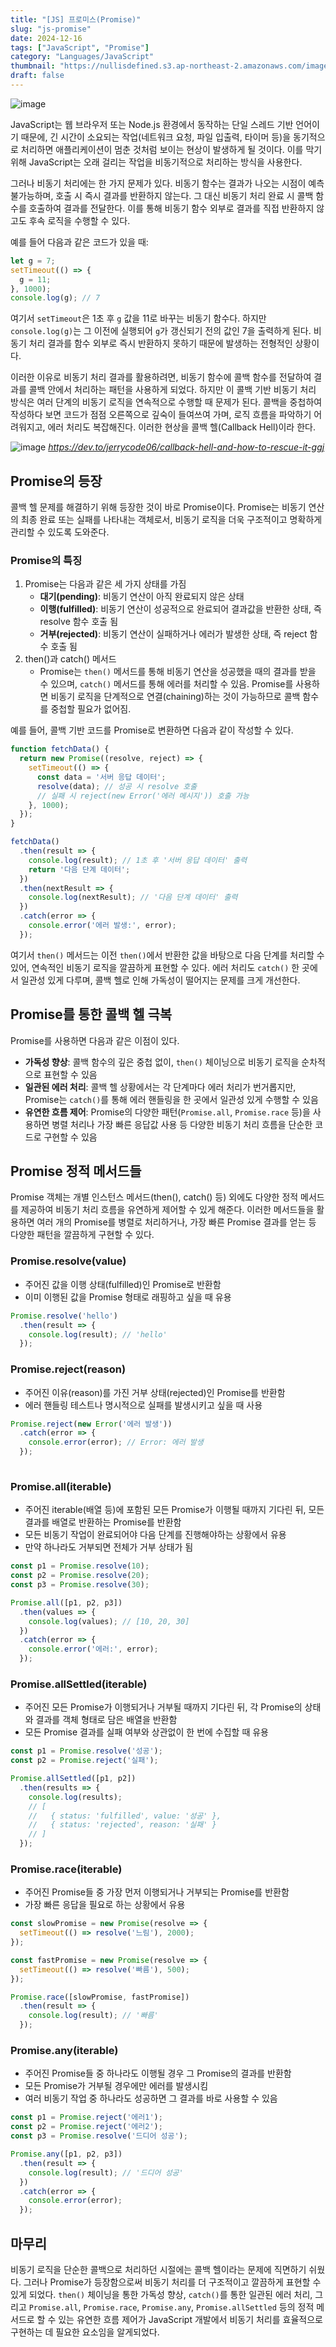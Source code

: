 ```yaml
---
title: "[JS] 프로미스(Promise)"
slug: "js-promise"
date: 2024-12-16
tags: ["JavaScript", "Promise"]
category: "Languages/JavaScript"
thumbnail: "https://nullisdefined.s3.ap-northeast-2.amazonaws.com/images/7089d24aaadae68bb65e4270e212017a.png"
draft: false
---
```

![image](https://nullisdefined.s3.ap-northeast-2.amazonaws.com/images/7089d24aaadae68bb65e4270e212017a.png)

JavaScript는 웹 브라우저 또는 Node.js 환경에서 동작하는 단일 스레드 기반 언어이기 때문에, 긴 시간이 소요되는 작업(네트워크 요청, 파일 입출력, 타이머 등)을 동기적으로 처리하면 애플리케이션이 멈춘 것처럼 보이는 현상이 발생하게 될 것이다.
이를 막기 위해 JavaScript는 오래 걸리는 작업을 비동기적으로 처리하는 방식을 사용한다.

그러나 비동기 처리에는 한 가지 문제가 있다. 비동기 함수는 결과가 나오는 시점이 예측 불가능하며, 호출 시 즉시 결과를 반환하지 않는다. 
그 대신 비동기 처리 완료 시 콜백 함수를 호출하여 결과를 전달한다. 
이를 통해 비동기 함수 외부로 결과를 직접 반환하지 않고도 후속 로직을 수행할 수 있다.

예를 들어 다음과 같은 코드가 있을 때:

```js
let g = 7;
setTimeout(() => {
  g = 11;
}, 1000);
console.log(g); // 7
```

여기서 `setTimeout`은 1초 후 `g` 값을 11로 바꾸는 비동기 함수다. 
하지만 `console.log(g)`는 그 이전에 실행되어 `g`가 갱신되기 전의 값인 7을 출력하게 된다. 
비동기 처리 결과를 함수 외부로 즉시 반환하지 못하기 때문에 발생하는 전형적인 상황이다.

이러한 이유로 비동기 처리 결과를 활용하려면, 비동기 함수에 콜백 함수를 전달하여 결과를 콜백 안에서 처리하는 패턴을 사용하게 되었다. 
하지만 이 콜백 기반 비동기 처리 방식은 여러 단계의 비동기 로직을 연속적으로 수행할 때 문제가 된다.
콜백을 중첩하여 작성하다 보면 코드가 점점 오른쪽으로 깊숙이 들여쓰여 가며, 로직 흐름을 파악하기 어려워지고, 에러 처리도 복잡해진다. 이러한 현상을 콜백 헬(Callback Hell)이라 한다.

![image](https://nullisdefined.s3.ap-northeast-2.amazonaws.com/images/95482ea07341b1c2f1508d55355fdbbc.png)
*https://dev.to/jerrycode06/callback-hell-and-how-to-rescue-it-ggj*

## Promise의 등장

콜백 헬 문제를 해결하기 위해 등장한 것이 바로 Promise이다. Promise는 비동기 연산의 최종 완료 또는 실패를 나타내는 객체로서, 비동기 로직을 더욱 구조적이고 명확하게 관리할 수 있도록 도와준다.

### Promise의 특징

1. Promise는 다음과 같은 세 가지 상태를 가짐
	- **대기(pending)**: 비동기 연산이 아직 완료되지 않은 상태
	- **이행(fulfilled)**: 비동기 연산이 성공적으로 완료되어 결과값을 반환한 상태, 즉 resolve 함수 호출 됨
	- **거부(rejected)**: 비동기 연산이 실패하거나 에러가 발생한 상태, 즉 reject 함수 호출 됨
2. then()과 catch() 메서드
	- Promise는 `then()` 메서드를 통해 비동기 연산을 성공했을 때의 결과를 받을 수 있으며, `catch()` 메서드를 통해 에러를 처리할 수 있음. Promise를 사용하면 비동기 로직을 단계적으로 연결(chaining)하는 것이 가능하므로 콜백 함수를 중첩할 필요가 없어짐.

예를 들어, 콜백 기반 코드를 Promise로 변환하면 다음과 같이 작성할 수 있다.

```js
function fetchData() {
  return new Promise((resolve, reject) => {
    setTimeout(() => {
      const data = '서버 응답 데이터';
      resolve(data); // 성공 시 resolve 호출
      // 실패 시 reject(new Error('에러 메시지')) 호출 가능
    }, 1000);
  });
}

fetchData()
  .then(result => {
    console.log(result); // 1초 후 '서버 응답 데이터' 출력
    return '다음 단계 데이터';
  })
  .then(nextResult => {
    console.log(nextResult); // '다음 단계 데이터' 출력
  })
  .catch(error => {
    console.error('에러 발생:', error);
  });
```

여기서 `then()` 메서드는 이전 `then()`에서 반환한 값을 바탕으로 다음 단계를 처리할 수 있어, 연속적인 비동기 로직을 깔끔하게 표현할 수 있다. 
에러 처리도 `catch()` 한 곳에서 일관성 있게 다루며, 콜백 헬로 인해 가독성이 떨어지는 문제를 크게 개선한다.

## Promise를 통한 콜백 헬 극복

Promise를 사용하면 다음과 같은 이점이 있다.

- **가독성 향상**: 콜백 함수의 깊은 중첩 없이, `then()` 체이닝으로 비동기 로직을 순차적으로 표현할 수 있음
- **일관된 에러 처리**: 콜백 헬 상황에서는 각 단계마다 에러 처리가 번거롭지만, Promise는 `catch()`를 통해 에러 핸들링을 한 곳에서 일관성 있게 수행할 수 있음
- **유연한 흐름 제어**: Promise의 다양한 패턴(`Promise.all`, `Promise.race` 등)을 사용하면 병렬 처리나 가장 빠른 응답값 사용 등 다양한 비동기 처리 흐름을 단순한 코드로 구현할 수 있음

## Promise 정적 메서드들

Promise 객체는 개별 인스턴스 메서드(then(), catch() 등) 외에도 다양한 정적 메서드를 제공하여 비동기 처리 흐름을 유연하게 제어할 수 있게 해준다.
이러한 메서드들을 활용하면 여러 개의 Promise를 병렬로 처리하거나, 가장 빠른 Promise 결과를 얻는 등 다양한 패턴을 깔끔하게 구현할 수 있다.

### Promise.resolve(value)

- 주어진 값을 이행 상태(fulfilled)인 Promise로 반환함
- 이미 이행된 값을 Promise 형태로 래핑하고 싶을 때 유용
```js
Promise.resolve('hello')
  .then(result => {
    console.log(result); // 'hello'
  });

```

### Promise.reject(reason)

- 주어진 이유(reason)를 가진 거부 상태(rejected)인 Promise를 반환함
- 에러 핸들링 테스트나 명시적으로 실패를 발생시키고 싶을 때 사용
```js
Promise.reject(new Error('에러 발생'))
  .catch(error => {
    console.error(error); // Error: 에러 발생
  });
  
```

### Promise.all(iterable)

- 주어진 iterable(배열 등)에 포함된 모든 Promise가 이행될 때까지 기다린 뒤, 모든 결과를 배열로 반환하는 Promise를 반환함
- 모든 비동기 작업이 완료되어야 다음 단계를 진행해야하는 상황에서 유용
- 만약 하나라도 거부되면 전체가 거부 상태가 됨
```js
const p1 = Promise.resolve(10);
const p2 = Promise.resolve(20);
const p3 = Promise.resolve(30);

Promise.all([p1, p2, p3])
  .then(values => {
    console.log(values); // [10, 20, 30]
  })
  .catch(error => {
    console.error('에러:', error);
  });

```

### Promise.allSettled(iterable)

- 주어진 모든 Promise가 이행되거나 거부될 때까지 기다린 뒤, 각 Promise의 상태와 결과를 객체 형태로 담은 배열을 반환함
- 모든 Promise 결과를 실패 여부와 상관없이 한 번에 수집할 때 유용
```js
const p1 = Promise.resolve('성공');
const p2 = Promise.reject('실패');

Promise.allSettled([p1, p2])
  .then(results => {
    console.log(results);
    // [
    //   { status: 'fulfilled', value: '성공' },
    //   { status: 'rejected', reason: '실패' }
    // ]
  });

```

### Promise.race(iterable)

- 주어진 Promise들 중 가장 먼저 이행되거나 거부되는 Promise를 반환함
- 가장 빠른 응답을 필요로 하는 상황에서 유용
```js
const slowPromise = new Promise(resolve => {
  setTimeout(() => resolve('느림'), 2000);
});

const fastPromise = new Promise(resolve => {
  setTimeout(() => resolve('빠름'), 500);
});

Promise.race([slowPromise, fastPromise])
  .then(result => {
    console.log(result); // '빠름'
  });

```

### Promise.any(iterable)

- 주어진 Promise들 중 하나라도 이행될 경우 그 Promise의 결과를 반환함
- 모든 Promise가 거부될 경우에만 에러를 발생시킴
- 여러 비동기 작업 중 하나라도 성공하면 그 결과를 바로 사용할 수 있음
```js
const p1 = Promise.reject('에러1');
const p2 = Promise.reject('에러2');
const p3 = Promise.resolve('드디어 성공');

Promise.any([p1, p2, p3])
  .then(result => {
    console.log(result); // '드디어 성공'
  })
  .catch(error => {
    console.error(error);
  });

```

## 마무리

비동기 로직을 단순한 콜백으로 처리하던 시절에는 콜백 헬이라는 문제에 직면하기 쉬웠다.
그러나 Promise가 등장함으로써 비동기 처리를 더 구조적이고 깔끔하게 표현할 수 있게 되었다. `then()` 체이닝을 통한 가독성 향상, `catch()`를 통한 일관된 에러 처리, 그리고 `Promise.all`, `Promise.race`, `Promise.any`, `Promise.allSettled` 등의 정적 메서드로 할 수 있는 유연한 흐름 제어가 JavaScript 개발에서 비동기 처리를 효율적으로 구현하는 데 필요한 요소임을 알게되었다.